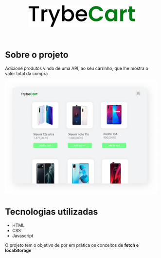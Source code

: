 <p align="center">
  <img src="./TrybeCart.svg" />
</p>
<br>

# Sobre o projeto
Adicione produtos vindo de uma API, ao seu carrinho, que lhe mostra o valor total da compra

<img src="trybeCart_screen.png" alt="drawing" width="500"/>

# Tecnologias utilizadas
- HTML
- CSS
- Javascript

O projeto tem o objetivo de por em prática os conceitos de **fetch e localStorage**

